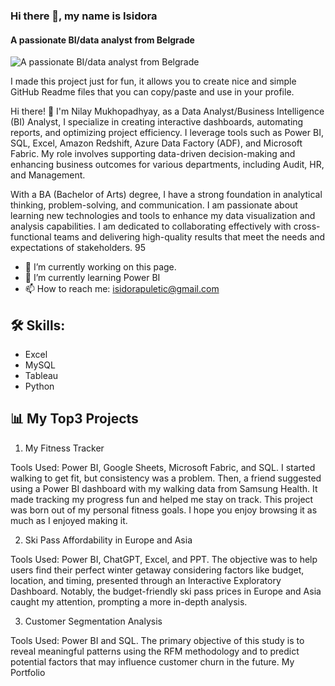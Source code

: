 ### Hi there 👋, my name is Isidora
#### A passionate BI/data analyst from Belgrade
![A passionate BI/data analyst from Belgrade](https://miro.medium.com/v2/resize:fit:679/0*tD5kEC2JYcKHH0zO.gif)

I made this project just for fun, it allows you to create nice and simple GitHub Readme files that you can copy/paste and use in your profile.

Hi there! 👋 I'm Nilay Mukhopadhyay, as a Data Analyst/Business Intelligence (BI) Analyst, I specialize in creating interactive dashboards, automating reports, and optimizing project efficiency. I leverage tools such as Power BI, SQL, Excel, Amazon Redshift, Azure Data Factory (ADF), and Microsoft Fabric. My role involves supporting data-driven decision-making and enhancing business outcomes for various departments, including Audit, HR, and Management.

With a BA (Bachelor of Arts) degree, I have a strong foundation in analytical thinking, problem-solving, and communication. I am passionate about learning new technologies and tools to enhance my data visualization and analysis capabilities. I am dedicated to collaborating effectively with cross-functional teams and delivering high-quality results that meet the needs and expectations of stakeholders.
95
- 🔭 I’m currently working on this page. 
- 🌱 I’m currently learning Power BI
- 📫 How to reach me: isidorapuletic@gmail.com

## 🛠 Skills: 
- Excel
- MySQL
- Tableau
- Python

## 📊 My Top3 Projects
1. My Fitness Tracker

Tools Used: Power BI, Google Sheets, Microsoft Fabric, and SQL.
I started walking to get fit, but consistency was a problem. Then, a friend suggested using a Power BI dashboard with my walking data from Samsung Health. It made tracking my progress fun and helped me stay on track. This project was born out of my personal fitness goals. I hope you enjoy browsing it as much as I enjoyed making it.

2. Ski Pass Affordability in Europe and Asia

Tools Used: Power BI, ChatGPT, Excel, and PPT.
The objective was to help users find their perfect winter getaway considering factors like budget, location, and timing, presented through an Interactive Exploratory Dashboard. Notably, the budget-friendly ski pass prices in Europe and Asia caught my attention, prompting a more in-depth analysis.

3. Customer Segmentation Analysis

Tools Used: Power BI and SQL.
The primary objective of this study is to reveal meaningful patterns using the RFM methodology and to predict potential factors that may influence customer churn in the future.
My Portfolio

